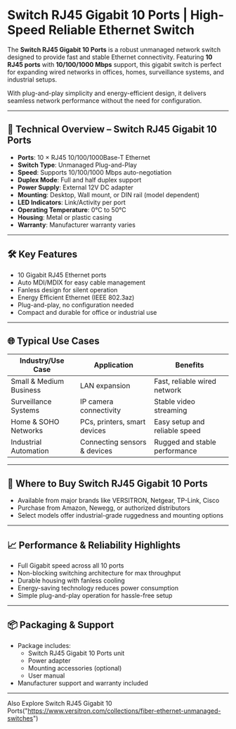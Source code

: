 # Switch RJ45 Gigabit 10 Ports | High-Speed Reliable Ethernet Switch

The **Switch RJ45 Gigabit 10 Ports** is a robust unmanaged network switch designed to provide fast and stable Ethernet connectivity. Featuring **10 RJ45 ports** with **10/100/1000 Mbps** support, this gigabit switch is perfect for expanding wired networks in offices, homes, surveillance systems, and industrial setups.

With plug-and-play simplicity and energy-efficient design, it delivers seamless network performance without the need for configuration.

---

## 🔧 Technical Overview – Switch RJ45 Gigabit 10 Ports

- **Ports**: 10 × RJ45 10/100/1000Base-T Ethernet  
- **Switch Type**: Unmanaged Plug-and-Play  
- **Speed**: Supports 10/100/1000 Mbps auto-negotiation  
- **Duplex Mode**: Full and half duplex support  
- **Power Supply**: External 12V DC adapter  
- **Mounting**: Desktop, Wall mount, or DIN rail (model dependent)  
- **LED Indicators**: Link/Activity per port  
- **Operating Temperature**: 0°C to 50°C  
- **Housing**: Metal or plastic casing  
- **Warranty**: Manufacturer warranty varies  

---

## 🛠️ Key Features

- 10 Gigabit RJ45 Ethernet ports  
- Auto MDI/MDIX for easy cable management  
- Fanless design for silent operation  
- Energy Efficient Ethernet (IEEE 802.3az)  
- Plug-and-play, no configuration needed  
- Compact and durable for office or industrial use  

---

## 🌐 Typical Use Cases

| Industry/Use Case      | Application                 | Benefits                      |
|-----------------------|-----------------------------|-------------------------------|
| Small & Medium Business | LAN expansion                | Fast, reliable wired network  |
| Surveillance Systems    | IP camera connectivity       | Stable video streaming        |
| Home & SOHO Networks    | PCs, printers, smart devices | Easy setup and reliable speed |
| Industrial Automation   | Connecting sensors & devices | Rugged and stable performance |

---

## 🛒 Where to Buy Switch RJ45 Gigabit 10 Ports

- Available from major brands like VERSITRON, Netgear, TP-Link, Cisco  
- Purchase from Amazon, Newegg, or authorized distributors  
- Select models offer industrial-grade ruggedness and mounting options  

---

## 📈 Performance & Reliability Highlights

- Full Gigabit speed across all 10 ports  
- Non-blocking switching architecture for max throughput  
- Durable housing with fanless cooling  
- Energy-saving technology reduces power consumption  
- Simple plug-and-play operation for hassle-free setup  

---

## 📦 Packaging & Support

- Package includes:
  - Switch RJ45 Gigabit 10 Ports unit  
  - Power adapter  
  - Mounting accessories (optional)  
  - User manual  
- Manufacturer support and warranty included  

---

Also Explore Switch RJ45 Gigabit 10 Ports("https://www.versitron.com/collections/fiber-ethernet-unmanaged-switches")
